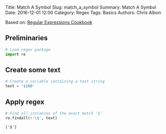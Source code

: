 Title: Match A Symbol
Slug: match_a_symbol
Summary: Match A Symbol
Date: 2016-12-01 12:00
Category: Regex
Tags: Basics
Authors: Chris Albon



Based on: [Regular Expressions Cookbook](http://shop.oreilly.com/product/0636920023630.do)

## Preliminaries


```python
# Load regex package
import re
```

## Create some text


```python
# Create a variable containing a text string
text = '$100'
```

## Apply regex


```python
# Find all instances of the exact match '$'
re.findall(r'\$', text)
```




    ['$']
